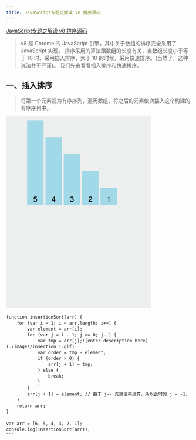 ```yaml
---
title: JavaScript专题之解读 v8 排序源码
---
```


[JavaScript专题之解读 v8 排序源码](https://github.com/mqyqingfeng/Blog/issues/52)

>v8 是 Chrome 的 JavaScript 引擎，其中关于数组的排序完全采用了 JavaScript 实现。
>排序采用的算法跟数组的长度有关，当数组长度小于等于 10 时，采用插入排序，大于 10 的时候，采用快速排序。(当然了，这种说法并不严谨)。
>我们先来看看插入排序和快速排序。

## 一、插入排序
>将第一个元素视为有序序列，遍历数组，将之后的元素依次插入这个构建的有序序列中。

![](./images/insertion.gif)

``````javascript?linenums
function insertionSort(arr) {
    for (var i = 1; i < arr.length; i++) {
        var element = arr[i];
        for (var j = i - 1; j >= 0; j--) {
            var tmp = arr[j];![enter description here](./images/insertion_1.gif)
            var order = tmp - element;
            if (order > 0) {
                arr[j + 1] = tmp;
            } else {
                break;
            }
        }
        arr[j + 1] = element; // 由于 j-- 先赋值再运算，所以此时的 j = -1;  
    }
    return arr;
}

var arr = [6, 5, 4, 3, 2, 1];
console.log(insertionSort(arr));
```